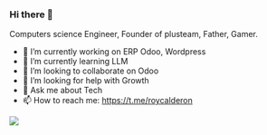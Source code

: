 ### Hi there 👋

Computers science Engineer, Founder of plusteam, Father, Gamer.

- 🔭 I’m currently working on ERP Odoo, Wordpress
- 🌱 I’m currently learning LLM
- 👯 I’m looking to collaborate on Odoo
- 🤔 I’m looking for help with Growth
- 💬 Ask me about Tech 
- 📫 How to reach me: https://t.me/roycalderon

![](https://komarev.com/ghpvc/?username=royedc4&color=blue)

<!--
**Royedc4/royedc4** is a ✨ _special_ ✨ repository because its `README.md` (this file) appears on your GitHub profile.

Here are some ideas to get you started:

- 🔭 I’m currently working on ...
- 🌱 I’m currently learning ...
- 👯 I’m looking to collaborate on ...
- 🤔 I’m looking for help with ...
- 💬 Ask me about ...
- 📫 How to reach me: ...
- 😄 Pronouns: ...
- ⚡ Fun fact: ...
-->
